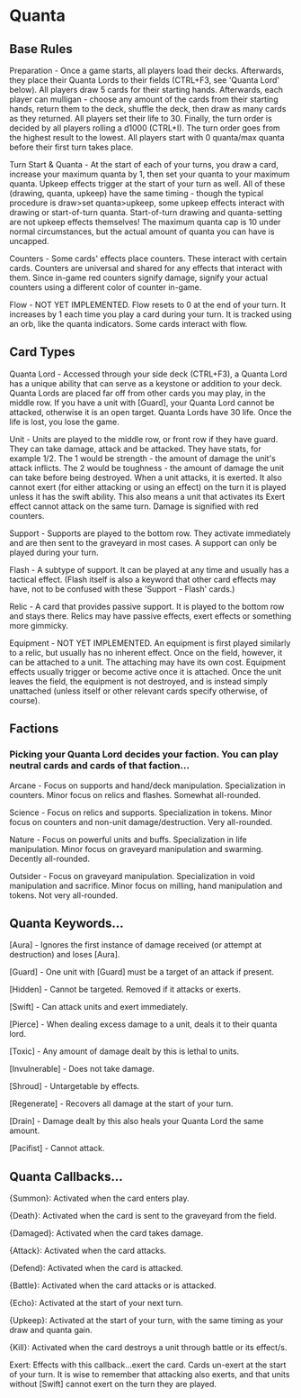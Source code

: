# Quanta

## Base Rules

Preparation - Once a game starts, all players load their decks. Afterwards, they place their Quanta Lords to their fields (CTRL+F3, see 'Quanta Lord' below). All players draw 5 cards for their starting hands. Afterwards, each player can mulligan - choose any amount of the cards from their starting hands, return them to the deck, shuffle the deck, then draw as many cards as they returned. All players set their life to 30. Finally, the turn order is decided by all players rolling a d1000 (CTRL+I). The turn order goes from the highest result to the lowest. All players start with 0 quanta/max quanta before their first turn takes place.

Turn Start & Quanta - At the start of each of your turns, you draw a card, increase your maximum quanta by 1, then set your quanta to your maximum quanta. Upkeep effects trigger at the start of your turn as well. All of these (drawing, quanta, upkeep) have the same timing - though the typical procedure is draw>set quanta>upkeep, some upkeep effects interact with drawing or start-of-turn quanta. Start-of-turn drawing and quanta-setting are not upkeep effects themselves! The maximum quanta cap is 10 under normal circumstances, but the actual amount of quanta you can have is uncapped.

Counters - Some cards' effects place counters. These interact with certain cards. Counters are universal and shared for any effects that interact with them. Since in-game red counters signify damage, signify your actual counters using a different color of counter in-game.

Flow - NOT YET IMPLEMENTED. Flow resets to 0 at the end of your turn. It increases by 1 each time you play a card during your turn. It is tracked using an orb, like the quanta indicators. Some cards interact with flow.

## Card Types

Quanta Lord - Accessed through your side deck (CTRL+F3), a Quanta Lord has a unique ability that can serve as a keystone or addition to your deck. Quanta Lords are placed far off from other cards you may play, in the middle row. If you have a unit with [Guard], your Quanta Lord cannot be attacked, otherwise it is an open target. Quanta Lords have 30 life. Once the life is lost, you lose the game.

Unit - Units are played to the middle row, or front row if they have guard. They can take damage, attack and be attacked. They have stats, for example 1/2. The 1 would be strength - the amount of damage the unit's attack inflicts. The 2 would be toughness - the amount of damage the unit can take before being destroyed. When a unit attacks, it is exerted. It also cannot exert (for either attacking or using an effect) on the turn it is played unless it has the swift ability. This also means a unit that activates its Exert effect cannot attack on the same turn. Damage is signified with red counters.

Support - Supports are played to the bottom row. They activate immediately and are then sent to the graveyard in most cases. A support can only be played during your turn.

Flash - A subtype of support. It can be played at any time and usually has a tactical effect. (Flash itself is also a keyword that other card effects may have, not to be confused with these 'Support - Flash' cards.)

Relic - A card that provides passive support. It is played to the bottom row and stays there. Relics may have passive effects, exert effects or something more gimmicky.

Equipment - NOT YET IMPLEMENTED. An equipment is first played similarly to a relic, but usually has no inherent effect. Once on the field, however, it can be attached to a unit. The attaching may have its own cost. Equipment effects usually trigger or become active once it is attached. Once the unit leaves the field, the equipment is not destroyed, and is instead simply unattached (unless itself or other relevant cards specify otherwise, of course).

## Factions

### Picking your Quanta Lord decides your faction. You can play neutral cards and cards of that faction...

Arcane - Focus on supports and hand/deck manipulation. Specialization in counters. Minor focus on relics and flashes. Somewhat all-rounded.

Science - Focus on relics and supports. Specialization in tokens. Minor focus on counters and non-unit damage/destruction. Very all-rounded.

Nature - Focus on powerful units and buffs. Specialization in life manipulation. Minor focus on graveyard manipulation and swarming. Decently all-rounded.

Outsider - Focus on graveyard manipulation. Specialization in void manipulation and sacrifice. Minor focus on milling, hand manipulation and tokens. Not very all-rounded.

## Quanta Keywords...

[Aura]              - Ignores the first instance of damage received (or attempt at destruction) and loses [Aura].

[Guard]             - One unit with [Guard] must be a target of an attack if present.

[Hidden]            - Cannot be targeted. Removed if it attacks or exerts.

[Swift]             - Can attack units and exert immediately.

[Pierce]            - When dealing excess damage to a unit, deals it to their quanta lord.

[Toxic]             - Any amount of damage dealt by this is lethal to units.

[Invulnerable]      - Does not take damage.

[Shroud]            - Untargetable by effects.

[Regenerate]        - Recovers all damage at the start of your turn.

[Drain]             - Damage dealt by this also heals your Quanta Lord the same amount.

[Pacifist]          - Cannot attack.

## Quanta Callbacks...

{Summon}:    Activated when the card enters play.

{Death}:     Activated when the card is sent to the graveyard from the field.

{Damaged}:   Activated when the card takes damage.

{Attack}:    Activated when the card attacks.

{Defend}:    Activated when the card is attacked.

{Battle}:    Activated when the card attacks or is attacked.

{Echo}:      Activated at the start of your next turn.

{Upkeep}:    Activated at the start of your turn, with the same timing as your draw and quanta gain.

{Kill}:      Activated when the card destroys a unit through battle or its effect/s.

Exert:       Effects with this callback...exert the card. Cards un-exert at the start of your turn. It is wise to remember that attacking also exerts, and that units without [Swift] cannot exert on the turn they are played.
